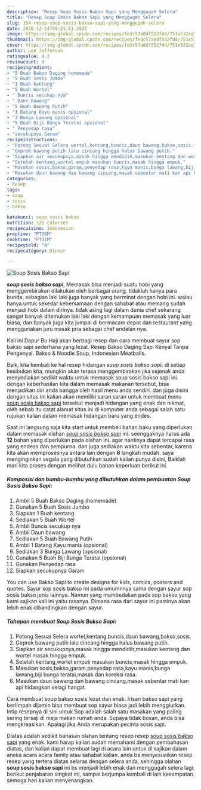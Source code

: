 ```yaml
---
description: "Resep Soup Sosis Bakso Sapi yang Menggugah Selera"
title: "Resep Soup Sosis Bakso Sapi yang Menggugah Selera"
slug: 154-resep-soup-sosis-bakso-sapi-yang-menggugah-selera
date: 2020-12-14T09:21:51.492Z
image: https://img-global.cpcdn.com/recipes/fe3c57a8df552fd4/751x532cq70/soup-sosis-bakso-sapi-foto-resep-utama.jpg
thumbnail: https://img-global.cpcdn.com/recipes/fe3c57a8df552fd4/751x532cq70/soup-sosis-bakso-sapi-foto-resep-utama.jpg
cover: https://img-global.cpcdn.com/recipes/fe3c57a8df552fd4/751x532cq70/soup-sosis-bakso-sapi-foto-resep-utama.jpg
author: Lee Jefferson
ratingvalue: 4.2
reviewcount: 8
recipeingredient:
- "5 Buah Bakso Daging homemade"
- "5 Buah Sosis Jumbo"
- "1 Buah kentang"
- "5 Buah Wortel"
- " Buncis secukup nya"
- " Daun bawang"
- "5 Buah Bawang Putih"
- "1 Batang Kayu manis opsional"
- "3 Bunga Lawang opsional"
- "5 Buah Biji Bunga Teratai opsional"
- " Penyedap rasa"
- "secukupnya Garam"
recipeinstructions:
- "Potong Sesuai Selera wortel,kentang,buncis,daun bawang,bakso,sosis."
- "Geprek bawang putih lalu cincang hingga halus bawang putih."
- "Siapkan air secukupnya,masak hingga mendidih,masukan kentang dan wortel masak hingga empuk."
- "Setelah kentang,wortel empuk masukan buncis,masak hingga empuk."
- "Masukan sosis,bakso,garam,penyedap rasa,kayu manis,bunga lawang,biji bunga teratai,masak dan koreksi rasa."
- "Masukan daun bawang dan bawang cincang,masak sebentar mati kan api hidangkan selagi hangat."
categories:
- Resep
tags:
- soup
- sosis
- bakso

katakunci: soup sosis bakso 
nutrition: 125 calories
recipecuisine: Indonesian
preptime: "PT36M"
cooktime: "PT31M"
recipeyield: "4"
recipecategory: Dinner

---
```



![Soup Sosis Bakso Sapi](https://img-global.cpcdn.com/recipes/fe3c57a8df552fd4/751x532cq70/soup-sosis-bakso-sapi-foto-resep-utama.jpg)

<b><i>soup sosis bakso sapi</i></b>, Memasak bisa menjadi suatu hobi yang menggembirakan dilakukan oleh berbagai orang. tidaklah hanya para bunda, sebagian laki laki juga banyak yang berminat dengan hobi ini. walau hanya untuk sekedar kebersamaan dengan sahabat atau memang sudah menjadi hobi dalam dirinya. tidak asing lagi dalam dunia chef sekarang sangat banyak ditemukan laki laki dengan kemampuan memasak yang luar biasa, dan banyak juga kita jumpai di bermacam depot dan restaurant yang menggunakan juru masak pria sebagai chef andalan nya.

Kali ini Dapur Bu Haji akan berbagi resep dan cara membuat sayur sop bakso sapi sederhana yang lezat. Resep Bakso Daging Sapi Kenyal Tanpa Pengenyal. Bakso &amp; Noodle Soup, Indonesian Meatballs.

Baik, kita kembali ke hal resep hidangan <i>soup sosis bakso sapi</i>. di setiap kesibukan kita, mungkin akan terasa menggembirakan jika sejenak anda menyediakan sedikit waktu untuk memasak soup sosis bakso sapi ini. dengan keberhasilan kita dalam memasak makanan tersebut, bisa menjadikan diri anda bangga oleh hasil menu anda sendiri. dan juga disini dengan situs ini kalian akan memiliki saran saran untuk membuat menu <u>soup sosis bakso sapi</u> tersebut menjadi hidangan yang enak dan nikmat, oleh sebab itu catat alamat situs ini di komputer anda sebagai salah satu rujukan kalian dalam memasak hidangan baru yang endes.


Saat ini langsung saja kita start untuk membeli bahan baku yang diperlukan dalam memasak olahan <u><i>soup sosis bakso sapi</i></u> ini. seenggaknya harus ada <b>12</b> bahan yang diperlukan pada olahan ini. agar nantinya dapat tercapai rasa yang endess dan sempurna. dan juga sediakan waktu kita sebentar, karena kita akan memprosesnya antara lain dengan <b>6</b> langkah mudah. saya menginginkan segala yang dibutuhkan sudah kalian punya disini, Baiklah mari kita proses dengan melihat dulu bahan keperluan berikut ini.

<!--inarticleads1-->

##### Komposisi dan bumbu-bumbu yang dibutuhkan dalam pembuatan Soup Sosis Bakso Sapi:

1. Ambil 5 Buah Bakso Daging (homemade)
1. Gunakan 5 Buah Sosis Jumbo
1. Siapkan 1 Buah kentang
1. Sediakan 5 Buah Wortel
1. Ambil  Buncis secukup nya
1. Ambil  Daun bawang
1. Sediakan 5 Buah Bawang Putih
1. Ambil 1 Batang Kayu manis (opsional)
1. Sediakan 3 Bunga Lawang (opsional)
1. Gunakan 5 Buah Biji Bunga Teratai (opsional)
1. Gunakan  Penyedap rasa
1. Siapkan secukupnya Garam


You can use Bakso Sapi to create designs for kids, comics, posters and quotes. Sayur sop sosis bakso ini pada umumnnya sama dengan sayur sop sosis bakso jenis lainnya. Namun yang membedakan pada sop bakso yang kami sajikan kali ini yaitu rasanya. Dimana rasa dari sayur ini pastinya akan lebih enak dibandingkan dengan sayur. 

<!--inarticleads2-->

##### Tahapan membuat Soup Sosis Bakso Sapi:

1. Potong Sesuai Selera wortel,kentang,buncis,daun bawang,bakso,sosis.
1. Geprek bawang putih lalu cincang hingga halus bawang putih.
1. Siapkan air secukupnya,masak hingga mendidih,masukan kentang dan wortel masak hingga empuk.
1. Setelah kentang,wortel empuk masukan buncis,masak hingga empuk.
1. Masukan sosis,bakso,garam,penyedap rasa,kayu manis,bunga lawang,biji bunga teratai,masak dan koreksi rasa.
1. Masukan daun bawang dan bawang cincang,masak sebentar mati kan api hidangkan selagi hangat.


Cara membuat soup bakso sosis lezat dan enak. Irisan bakso sapi yang berlimpah dijamin bisa membuat sop sayur biasa jadi lebih menggiurkan. Intip resepnya di sini untuk Sop adalah salah satu masakan yang paling sering tersaji di meja makan rumah anda. Supaya tidak bosan, anda bisa mengkreasikan. Apalagi jika Anda merupakan pecinta sosis sapi. 

Diatas adalah sedikit bahasan olahan tentang resep resep <u>soup sosis bakso sapi</u> yang enak. kami harap kalian sudah memahami dengan pembahasan diatas, dan kalian dapat membuat lagi di acara lain untuk di sajikan dalam aneka acara acara family atau sahabat kalian. anda bs menyesuaikan resep resep yang tertera diatas selaras dengan selera anda, sehingga olahan <b>soup sosis bakso sapi</b> ini bs menjadi lebih enak dan menggugah selera lagi. berikut penjabaran singkat ini, sampai berjumpa kembali di lain kesempatan. semoga hari kalian menyenangkan.
